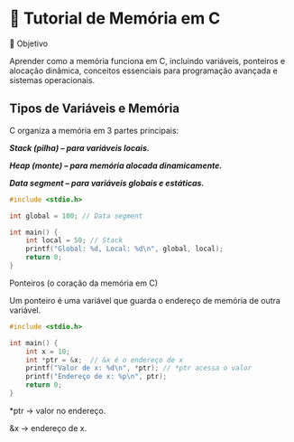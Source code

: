 # 🧠 Tutorial de Memória em C
🎯 Objetivo

Aprender como a memória funciona em C, incluindo variáveis, ponteiros e alocação dinâmica, conceitos essenciais para programação avançada e sistemas operacionais.

## Tipos de Variáveis e Memória

C organiza a memória em 3 partes principais:

***Stack (pilha) – para variáveis locais.***

***Heap (monte) – para memória alocada dinamicamente.***

***Data segment – para variáveis globais e estáticas.***

```C
#include <stdio.h>

int global = 100; // Data segment

int main() {
    int local = 50; // Stack
    printf("Global: %d, Local: %d\n", global, local);
    return 0;
}

```

Ponteiros (o coração da memória em C)

Um ponteiro é uma variável que guarda o endereço de memória de outra variável.
```C
#include <stdio.h>

int main() {
    int x = 10;
    int *ptr = &x;  // &x é o endereço de x
    printf("Valor de x: %d\n", *ptr); // *ptr acessa o valor
    printf("Endereço de x: %p\n", ptr);
    return 0;
}
```

*ptr → valor no endereço.

&x → endereço de x.

